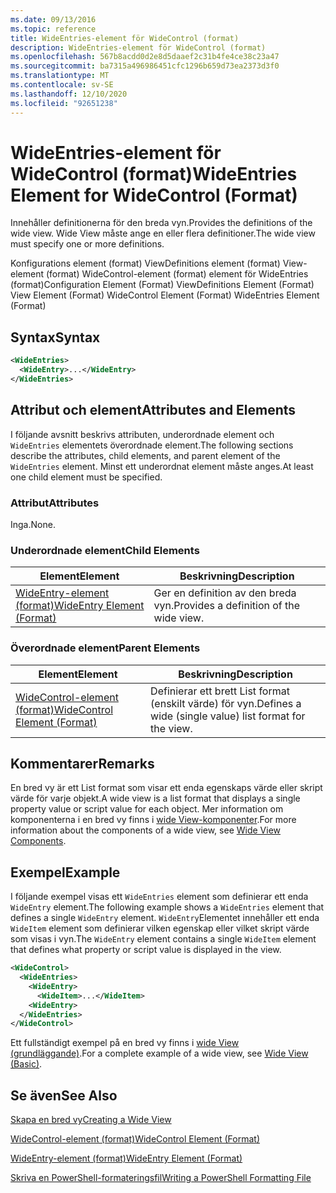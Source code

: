 ```yaml
---
ms.date: 09/13/2016
ms.topic: reference
title: WideEntries-element för WideControl (format)
description: WideEntries-element för WideControl (format)
ms.openlocfilehash: 567b8acdd0d2e8d5daaef2c31b4fe4ce38c23a47
ms.sourcegitcommit: ba7315a496986451cfc1296b659d73ea2373d3f0
ms.translationtype: MT
ms.contentlocale: sv-SE
ms.lasthandoff: 12/10/2020
ms.locfileid: "92651238"
---
```

# <a name="wideentries-element-for-widecontrol-format"></a><span data-ttu-id="3024f-103">WideEntries-element för WideControl (format)</span><span class="sxs-lookup"><span data-stu-id="3024f-103">WideEntries Element for WideControl (Format)</span></span>

<span data-ttu-id="3024f-104">Innehåller definitionerna för den breda vyn.</span><span class="sxs-lookup"><span data-stu-id="3024f-104">Provides the definitions of the wide view.</span></span> <span data-ttu-id="3024f-105">Wide View måste ange en eller flera definitioner.</span><span class="sxs-lookup"><span data-stu-id="3024f-105">The wide view must specify one or more definitions.</span></span>

<span data-ttu-id="3024f-106">Konfigurations element (format) ViewDefinitions element (format) View-element (format) WideControl-element (format) element för WideEntries (format)</span><span class="sxs-lookup"><span data-stu-id="3024f-106">Configuration Element (Format) ViewDefinitions Element (Format) View Element (Format) WideControl Element (Format) WideEntries Element (Format)</span></span>

## <a name="syntax"></a><span data-ttu-id="3024f-107">Syntax</span><span class="sxs-lookup"><span data-stu-id="3024f-107">Syntax</span></span>

```xml
<WideEntries>
  <WideEntry>...</WideEntry>
</WideEntries>

```

## <a name="attributes-and-elements"></a><span data-ttu-id="3024f-108">Attribut och element</span><span class="sxs-lookup"><span data-stu-id="3024f-108">Attributes and Elements</span></span>

<span data-ttu-id="3024f-109">I följande avsnitt beskrivs attributen, underordnade element och `WideEntries` elementets överordnade element.</span><span class="sxs-lookup"><span data-stu-id="3024f-109">The following sections describe the attributes, child elements, and parent element of the `WideEntries` element.</span></span> <span data-ttu-id="3024f-110">Minst ett underordnat element måste anges.</span><span class="sxs-lookup"><span data-stu-id="3024f-110">At least one child element must be specified.</span></span>

### <a name="attributes"></a><span data-ttu-id="3024f-111">Attribut</span><span class="sxs-lookup"><span data-stu-id="3024f-111">Attributes</span></span>

<span data-ttu-id="3024f-112">Inga.</span><span class="sxs-lookup"><span data-stu-id="3024f-112">None.</span></span>

### <a name="child-elements"></a><span data-ttu-id="3024f-113">Underordnade element</span><span class="sxs-lookup"><span data-stu-id="3024f-113">Child Elements</span></span>

|<span data-ttu-id="3024f-114">Element</span><span class="sxs-lookup"><span data-stu-id="3024f-114">Element</span></span>|<span data-ttu-id="3024f-115">Beskrivning</span><span class="sxs-lookup"><span data-stu-id="3024f-115">Description</span></span>|
|-------------|-----------------|
|[<span data-ttu-id="3024f-116">WideEntry-element (format)</span><span class="sxs-lookup"><span data-stu-id="3024f-116">WideEntry Element (Format)</span></span>](./wideentry-element-for-widecontrol-format.md)|<span data-ttu-id="3024f-117">Ger en definition av den breda vyn.</span><span class="sxs-lookup"><span data-stu-id="3024f-117">Provides a definition of the wide view.</span></span>|

### <a name="parent-elements"></a><span data-ttu-id="3024f-118">Överordnade element</span><span class="sxs-lookup"><span data-stu-id="3024f-118">Parent Elements</span></span>

|<span data-ttu-id="3024f-119">Element</span><span class="sxs-lookup"><span data-stu-id="3024f-119">Element</span></span>|<span data-ttu-id="3024f-120">Beskrivning</span><span class="sxs-lookup"><span data-stu-id="3024f-120">Description</span></span>|
|-------------|-----------------|
|[<span data-ttu-id="3024f-121">WideControl-element (format)</span><span class="sxs-lookup"><span data-stu-id="3024f-121">WideControl Element (Format)</span></span>](./widecontrol-element-format.md)|<span data-ttu-id="3024f-122">Definierar ett brett List format (enskilt värde) för vyn.</span><span class="sxs-lookup"><span data-stu-id="3024f-122">Defines a wide (single value) list format for the view.</span></span>|

## <a name="remarks"></a><span data-ttu-id="3024f-123">Kommentarer</span><span class="sxs-lookup"><span data-stu-id="3024f-123">Remarks</span></span>

<span data-ttu-id="3024f-124">En bred vy är ett List format som visar ett enda egenskaps värde eller skript värde för varje objekt.</span><span class="sxs-lookup"><span data-stu-id="3024f-124">A wide view is a list format that displays a single property value or script value for each object.</span></span> <span data-ttu-id="3024f-125">Mer information om komponenterna i en bred vy finns i [wide View-komponenter](./creating-a-wide-view.md).</span><span class="sxs-lookup"><span data-stu-id="3024f-125">For more information about the components of a wide view, see [Wide View Components](./creating-a-wide-view.md).</span></span>

## <a name="example"></a><span data-ttu-id="3024f-126">Exempel</span><span class="sxs-lookup"><span data-stu-id="3024f-126">Example</span></span>

<span data-ttu-id="3024f-127">I följande exempel visas ett `WideEntries` element som definierar ett enda `WideEntry` element.</span><span class="sxs-lookup"><span data-stu-id="3024f-127">The following example shows a `WideEntries` element that defines a single `WideEntry` element.</span></span> <span data-ttu-id="3024f-128">`WideEntry`Elementet innehåller ett enda `WideItem` element som definierar vilken egenskap eller vilket skript värde som visas i vyn.</span><span class="sxs-lookup"><span data-stu-id="3024f-128">The `WideEntry` element contains a single `WideItem` element that defines what property or script value is displayed in the view.</span></span>

```xml
<WideControl>
  <WideEntries>
    <WideEntry>
      <WideItem>...</WideItem>
    <WideEntry>
  </WideEntries>
</WideControl>
```

<span data-ttu-id="3024f-129">Ett fullständigt exempel på en bred vy finns i [wide View (grundläggande)](./wide-view-basic.md).</span><span class="sxs-lookup"><span data-stu-id="3024f-129">For a complete example of a wide view, see [Wide View (Basic)](./wide-view-basic.md).</span></span>

## <a name="see-also"></a><span data-ttu-id="3024f-130">Se även</span><span class="sxs-lookup"><span data-stu-id="3024f-130">See Also</span></span>

[<span data-ttu-id="3024f-131">Skapa en bred vy</span><span class="sxs-lookup"><span data-stu-id="3024f-131">Creating a Wide View</span></span>](./creating-a-wide-view.md)

[<span data-ttu-id="3024f-132">WideControl-element (format)</span><span class="sxs-lookup"><span data-stu-id="3024f-132">WideControl Element (Format)</span></span>](./widecontrol-element-format.md)

[<span data-ttu-id="3024f-133">WideEntry-element (format)</span><span class="sxs-lookup"><span data-stu-id="3024f-133">WideEntry Element (Format)</span></span>](./wideentry-element-for-widecontrol-format.md)

[<span data-ttu-id="3024f-134">Skriva en PowerShell-formateringsfil</span><span class="sxs-lookup"><span data-stu-id="3024f-134">Writing a PowerShell Formatting File</span></span>](./writing-a-powershell-formatting-file.md)
